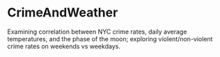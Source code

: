 # CrimeAndWeather
Examining correlation between NYC crime rates, daily average temperatures, and the phase of the moon; exploring violent/non-violent crime rates on weekends vs weekdays.
